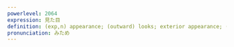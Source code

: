 ```yaml
---
powerlevel: 2064
expression: 見た目
definition: (exp,n) appearance; (outward) looks; exterior appearance; (P)
pronunciation: みため
---
```

